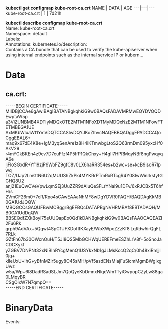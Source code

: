
**kubectl get configmap kube-root-ca.crt**
NAME      |   DATA  | AGE
---|---|---
kube-root-ca.crt |  1    |  7d21h



**kubectl describe configmap kube-root-ca.crt**  
Name:         kube-root-ca.crt  
Namespace:    default  
Labels:       <none>  
Annotations:  kubernetes.io/description:  
                Contains a CA bundle that can be used to verify the kube-apiserver when using internal endpoints such as the internal service IP or kubern...  

Data  
====  
ca.crt:  
----  
-----BEGIN CERTIFICATE-----  
MIIDBjCCAe6gAwIBAgIBATANBgkqhkiG9w0BAQsFADAVMRMwEQYDVQQDEwptaW5p  
a3ViZUNBMB4XDTIyMDQxOTE2MTM1NFoXDTMyMDQxNzE2MTM1NFowFTETMBEGA1UE  
AxMKbWluaWt1YmVDQTCCASIwDQYJKoZIhvcNAQEBBQADggEPADCCAQoCggEBAL6+  
maq9x67dE4K8e+IgM3yqSenAre1z8H4iKTmwbgLtoS2Q63rmDm095yxcHf0AkV29  
r4mYGkBKEn4z9ev7D7cuFfzf4P5IfP1QkChxy+H4gII7HPRMqyNBf8ngPwqyqA6e  
ljFloSGxdR+Yf19zjP6WoFZ9gfC8v0LX6haRR354es+b2wc+se+kcB9isoR7Ipwq  
TOZ/UJp2LmGtN6U2qMUUShZkPk4MYKRrPTmRxRTcgR4Y08IwWinrkstytGGHQ8U2  
anj21EuQwCVeVpwLqmSEj3UuZZR9dAluQeSFLrYNai9u1DFv/6xRJCBx5T6hfH/s  
2VmCF26m0+7eR/Rpo4sCAwEAAaNhMF8wDgYDVR0PAQH/BAQDAgKkMB0GA1UdJQQW  
MBQGCCsGAQUFBwMCBggrBgEFBQcDATAPBgNVHRMBAf8EBTADAQH/MB0GA1UdDgQW  
BBSEQdfZXkBoyl75eUUQapEo0Qd1kDANBgkqhkiG9w0BAQsFAAOCAQEAZI2Fu6Rk  
grph9AdVAx+5Qqwt4SpC1UFXDofIfKXayE/WbXWpcZZzKf8iLqRdw5irQgFL7RLk  
GZtFn67b30OWcnOuH/T5JI8QS5MbGCHWqUEREFmeESZhLrV8f+5oSnoJaCDCXykf  
yZGBV7DNPNt32xNIBInRYcgMenQ1USYkxNb1gJLMsKccQ2qC/0h48xiRmjjl0jq+  
klIeUxU+ihG+yBfnMZir5ugy8O45sMH/pVf5asdENsMIajFuSlcmMgmBWgixgUwz  
w5a/Wp+6l8DadRSadSLJm7QoQyeKbDmnxNlqcWmTTyiGwpopCZyLw88ga0LMqyBR  
CSgOlxW7N7qmpQ==  
-----END CERTIFICATE-----  


BinaryData  
====  

Events:  <none>  
